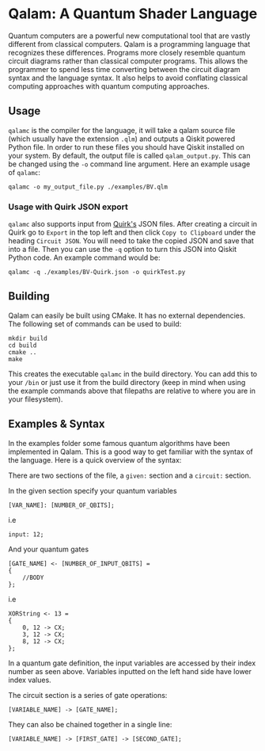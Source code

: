 # Qalam: A Quantum Shader Language
Quantum computers are a powerful new computational tool that are vastly different from classical computers. Qalam is a programming language that recognizes these differences. Programs more closely resemble quantum circuit diagrams rather than classical computer programs. This allows the programmer to spend less time converting between the circuit diagram syntax and the language syntax. It also helps to avoid conflating classical computing approaches with quantum computing approaches.

## Usage

`qalamc` is the compiler for the language, it will take a qalam source file (which usually have the extension `.qlm`) and outputs a Qiskit powered Python file. In order to run these files you should have Qiskit installed on your system. By default, the output file is called `qalam_output.py`. This can be changed using the `-o` command line argument. Here an example usage of `qalamc`:

```
qalamc -o my_output_file.py ./examples/BV.qlm
```

### Usage with Quirk JSON export
`qalamc` also supports input from [Quirk's](https://algassert.com/quirk) JSON files. After creating a circuit in Quirk go to `Export` in the top left and then click `Copy to Clipboard` under the heading `Circuit JSON`. You will need to take the copied JSON and save that into a file. Then you can use the `-q` option to turn this JSON into Qiskit Python code. An example command would be:

```
qalamc -q ./examples/BV-Quirk.json -o quirkTest.py
```

## Building
Qalam can easily be built using CMake. It has no external dependencies. The following set of commands can be used to build:
```
mkdir build
cd build
cmake ..
make
```

This creates the executable `qalamc` in the build directory. You can add this to your `/bin` or just use it from the build directory (keep in mind when using the example commands above that filepaths are relative to where you are in your filesystem).

## Examples & Syntax

In the examples folder some famous quantum algorithms have been implemented in Qalam. This is a good way to get familiar with the syntax of the language. Here is a quick overview of the syntax:

There are two sections of the file, a `given:` section and a `circuit:` section.

In the given section specify your quantum variables
```
[VAR_NAME]: [NUMBER_OF_QBITS];
```
i.e
```
input: 12;
```
And your quantum gates
```
[GATE_NAME] <- [NUMBER_OF_INPUT_QBITS] =
{
    //BODY
};
```
i.e
```
XORString <- 13 =
{
    0, 12 -> CX;
    3, 12 -> CX;
    8, 12 -> CX;
};
```
In a quantum gate definition, the input variables are accessed by their index number as seen above. Variables inputted on the left hand side have lower index values.

The circuit section is a series of gate operations:
```
[VARIABLE_NAME] -> [GATE_NAME];
```
They can also be chained together in a single line:
```
[VARIABLE_NAME] -> [FIRST_GATE] -> [SECOND_GATE];
```
